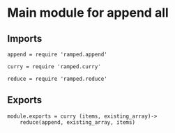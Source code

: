 # Main module for append all

## Imports

	append = require 'ramped.append'

	curry = require 'ramped.curry'

	reduce = require 'ramped.reduce'


## Exports

	module.exports = curry (items, existing_array)->
		reduce(append, existing_array, items)
